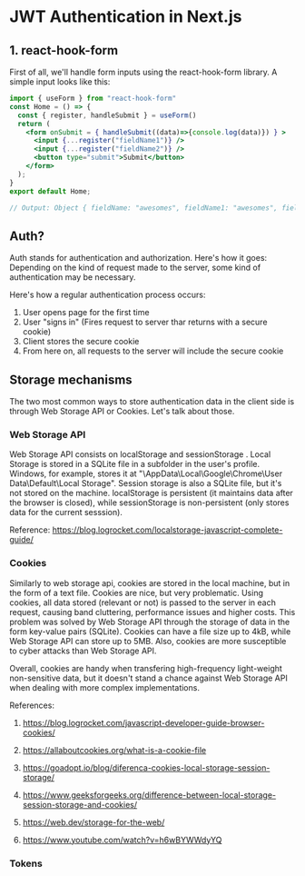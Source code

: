 # JWT Authentication in Next.js

## 1. react-hook-form

First of all, we'll handle form inputs using the react-hook-form library.
A simple input looks like this:

```jsx
import { useForm } from "react-hook-form"
const Home = () => {
  const { register, handleSubmit } = useForm()
  return (
    <form onSubmit = { handleSubmit((data)=>{console.log(data)}) } >
      <input {...register("fieldName1")} />
      <input {...register("fieldName2")} />
      <button type="submit">Submit</button>
    </form>
  );
}
export default Home;

// Output: Object { fieldName: "awesomes", fieldName1: "awesomes", fieldName2: 2 } //
```

## Auth?

Auth stands for authentication and authorization. Here's how it goes: Depending on the kind of request made to the server, some kind of authentication may be necessary.

Here's how a regular authentication process occurs:

1. User opens page for the first time
2. User "signs in" (Fires request to server thar returns with a secure cookie)
3. Client stores the secure cookie
4. From here on, all requests to the server will include the secure cookie


## Storage mechanisms

The two most common ways to store authentication data in the client side is through Web Storage API or Cookies. Let's talk about those. 

### Web Storage API

Web Storage API consists on localStorage and sessionStorage . Local Storage is stored in a SQLite file in a subfolder in the user's profile. Windows, for example, stores it at "\AppData\Local\Google\Chrome\User Data\Default\Local Storage". Session storage is also a SQLite file, but it's not stored on the machine.
localStorage is persistent (it maintains data after the browser is closed), while sessionStorage is non-persistent (only stores data for the current sesssion).


Reference: <a>https://blog.logrocket.com/localstorage-javascript-complete-guide/</a>

### Cookies

Similarly to web storage api, cookies are stored in the local machine, but in the form of a text file. Cookies are nice, but very problematic. Using cookies, all data stored (relevant or not) is passed to the server in each request, causing band cluttering, performance issues and higher costs. This problem was solved by Web Storage API through the storage of data in the form key-value pairs (SQLite). Cookies can have a file size up to 4kB, while Web Storage API can store up to 5MB. Also, cookies are more susceptible to cyber attacks than Web Storage API.

Overall, cookies are handy when transfering high-frequency light-weight non-sensitive data, but it doesn't stand a chance against Web Storage API when dealing with more complex implementations.

References:

1. https://blog.logrocket.com/javascript-developer-guide-browser-cookies/

2. https://allaboutcookies.org/what-is-a-cookie-file

3. https://goadopt.io/blog/diferenca-cookies-local-storage-session-storage/

4. https://www.geeksforgeeks.org/difference-between-local-storage-session-storage-and-cookies/

5. https://web.dev/storage-for-the-web/

6. https://www.youtube.com/watch?v=h6wBYWWdyYQ

### Tokens

